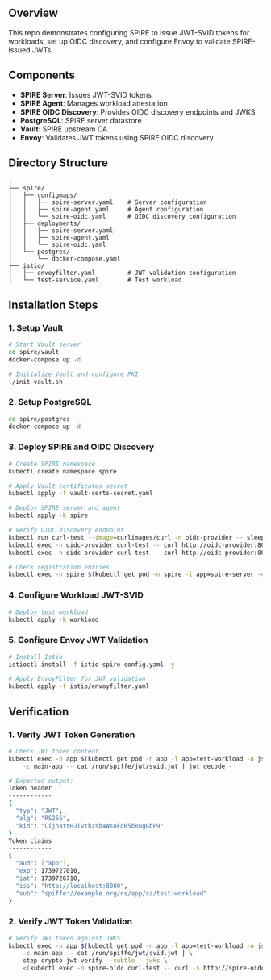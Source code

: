 ## Overview
This repo demonstrates configuring SPIRE to issue JWT-SVID tokens for workloads, set up OIDC discovery, and configure Envoy to validate SPIRE-issued JWTs.

## Components
- **SPIRE Server**: Issues JWT-SVID tokens
- **SPIRE Agent**: Manages workload attestation
- **SPIRE OIDC Discovery**: Provides OIDC discovery endpoints and JWKS
- **PostgreSQL**: SPIRE server datastore
- **Vault**: SPIRE upstream CA 
- **Envoy**: Validates JWT tokens using SPIRE OIDC discovery

## Directory Structure
```
.
├── spire/
│   ├── configmaps/
│   │   ├── spire-server.yaml    # Server configuration
│   │   ├── spire-agent.yaml     # Agent configuration
│   │   └── spire-oidc.yaml      # OIDC discovery configuration
│   ├── deployments/
│   │   ├── spire-server.yaml
│   │   ├── spire-agent.yaml
│   │   └── spire-oidc.yaml
│   └── postgres/
│       └── docker-compose.yaml
├── istio/
│   ├── envoyfilter.yaml         # JWT validation configuration
│   └── test-service.yaml        # Test workload
```

## Installation Steps

### 1. Setup Vault

```bash
# Start Vault server
cd spire/vault
docker-compose up -d

# Initialize Vault and configure PKI
./init-vault.sh
```

### 2. Setup PostgreSQL
```bash
cd spire/postgres
docker-compose up -d
```

### 3. Deploy SPIRE and OIDC Discovery

```bash
# Create SPIRE namespace
kubectl create namespace spire

# Apply Vault certificates secret
kubectl apply -f vault-certs-secret.yaml

# Deploy SPIRE server and agent
kubectl apply -k spire

# Verify OIDC discovery endpoint
kubectl run curl-test --image=curlimages/curl -n oidc-provider -- sleep infinity
kubectl exec -n oidc-provider curl-test -- curl http://oidc-provider:8080/.well-known/openid-configuration
kubectl exec -n oidc-provider curl-test -- curl http://oidc-provider:8080/keys

# Check registration entries
kubectl exec -n spire $(kubectl get pod -n spire -l app=spire-server -o jsonpath='{.items[0].metadata.name}') -c spire-server -- /opt/spire/bin/spire-server entry show
```


### 4. Configure Workload JWT-SVID

```bash
# Deploy test workload
kubectl apply -k workload 
```

### 5. Configure Envoy JWT Validation

```bash
# Install Istio
istioctl install -f istio-spire-config.yaml -y

# Apply EnvoyFilter for JWT validation
kubectl apply -f istio/envoyfilter.yaml
```

## Verification

### 1. Verify JWT Token Generation

```bash
# Check JWT token content
kubectl exec -n app $(kubectl get pod -n app -l app=test-workload -o jsonpath='{.items[0].metadata.name}') \
    -c main-app -- cat /run/spiffe/jwt/svid.jwt | jwt decode -

# Expected output:
Token header
------------
{
  "typ": "JWT",
  "alg": "RS256",
  "kid": "CijhattHJTvthzsb4WsoFdB5bRugGbF9"
}
Token claims
------------
{
  "aud": ["app"],
  "exp": 1739727010,
  "iat": 1739726710,
  "iss": "http://localhost:8080",
  "sub": "spiffe://example.org/ns/app/sa/test-workload"
}
```

### 2. Verify JWT Token Validation

```bash
# Verify JWT token against JWKS
kubectl exec -n app $(kubectl get pod -n app -l app=test-workload -o jsonpath='{.items[0].metadata.name}') \
    -c main-app -- cat /run/spiffe/jwt/svid.jwt | \
    step crypto jwt verify --subtle --jwks \
    <(kubectl exec -n spire-oidc curl-test -- curl -s http://spire-oidc:8080/keys)
```
